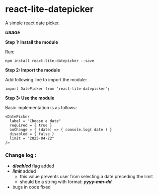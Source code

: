 # react-lite-datepicker
A simple react date picker.

***USAGE***

**Step 1: Install the module**

Run:

`npm install react-lite-datepicker --save`

**Step 2: Import the module**

Add following line to import the module:

`import DatePicker from 'react-lite-datepicker';`

**Step 3: Use the module**

Basic implementation is as follows:
```
<DatePicker
  label = "Choose a date"
  required = { true }
  onChange = { (date) => { console.log( date ) }
  disabled = { false }
  limit = "2025-04-22"
/>
```

### Change log :
- ***disabled*** flag added
- ***limit*** added
	- this value prevents user from selecting a date preceding the limit
	- should be a string with format: ***yyyy-mm-dd***
- bugs in code fixed